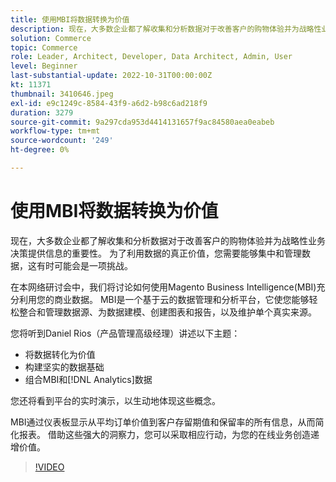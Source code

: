 ```yaml
---
title: 使用MBI将数据转换为价值
description: 现在，大多数企业都了解收集和分析数据对于改善客户的购物体验并为战略性业务决策提供信息的重要性。 为了利用数据的真正价值，您需要能够集中和管理数据，这有时可能会是一项挑战。
solution: Commerce
topic: Commerce
role: Leader, Architect, Developer, Data Architect, Admin, User
level: Beginner
last-substantial-update: 2022-10-31T00:00:00Z
kt: 11371
thumbnail: 3410646.jpeg
exl-id: e9c1249c-8584-43f9-a6d2-b98c6ad218f9
duration: 3279
source-git-commit: 9a297cda953d4414131657f9ac84580aea0eabeb
workflow-type: tm+mt
source-wordcount: '249'
ht-degree: 0%

---
```


# 使用MBI将数据转换为价值

现在，大多数企业都了解收集和分析数据对于改善客户的购物体验并为战略性业务决策提供信息的重要性。 为了利用数据的真正价值，您需要能够集中和管理数据，这有时可能会是一项挑战。

在本网络研讨会中，我们将讨论如何使用Magento Business Intelligence(MBI)充分利用您的商业数据。 MBI是一个基于云的数据管理和分析平台，它使您能够轻松整合和管理数据源、为数据建模、创建图表和报告，以及维护单个真实来源。

您将听到Daniel Rios（产品管理高级经理）讲述以下主题：

* 将数据转化为价值
* 构建坚实的数据基础
* 组合MBI和[!DNL Analytics]数据

您还将看到平台的实时演示，以生动地体现这些概念。

MBI通过仪表板显示从平均订单价值到客户存留期值和保留率的所有信息，从而简化报表。 借助这些强大的洞察力，您可以采取相应行动，为您的在线业务创造递增价值。

>[!VIDEO](https://video.tv.adobe.com/v/3413901/?quality=12&learn=on&captions=chi_hans)

